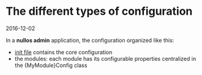 The different types of configuration
====================
2016-12-02



In a **nullos admin** application, the configuration organized like this:


- [init file](https://github.com/lingtalfi/nullos-admin/tree/master/doc/official/core-concepts/init-file.md) contains the core configuration
- the modules: each module has its configurable properties centralized in the {MyModule}Config class

